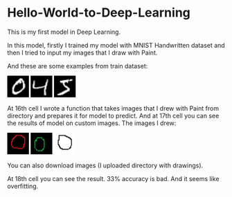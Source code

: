 # Hello-World-to-Deep-Learning
This is my first model in Deep Learning.

In this model, firstly I trained my model with MNIST Handwritten dataset and then I tried to input my images that I draw with Paint.

And these are some examples from train dataset:
<p>
  <img src= "images/0.png" width = 50 height= 50>
  <img src= "images/4.png" width = 50 height= 50>
  <img src= "images/5.png" width = 50 height= 50>
</p>

At 16th cell I wrote a function that takes images that I drew with Paint from directory and prepares it for model to predict.
And at 17th cell you can see the results of model on custom images. The images I drew: 

<p>
  <img src= "images/t0.png" width = 50 height= 50>
  <img src= "images/t0-2.png" width = 50 height= 50>
  <img src= "images/t0-3.png" width = 50 height= 50>
</p>

You can also download images (I uploaded directory with drawings).

At 18th cell you can see the result. 33% accuracy is bad. And it seems like overfitting.
